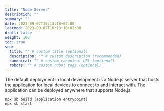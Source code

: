 ```yaml
---
title: "Node Server"
description: ""
summary: ""
date: 2023-09-07T16:13:18+02:00
lastmod: 2023-09-07T16:13:18+02:00
draft: false
weight: 100
toc: true
seo:
  title: "" # custom title (optional)
  description: "" # custom description (recommended)
  canonical: "" # custom canonical URL (optional)
  robots: "" # custom robot tags (optional)
---
```


The default deployment in local development is a Node.js server that hosts the application for local devices to connect to and interact with. The application can be deployed anywhere that supports Node.js.

```shell
npx sb build (application entrypoint)
npx sb start
```

